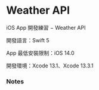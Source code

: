# Weather API

iOS App 開發練習 − Weather API

開發語言：Swift 5

App 最低安裝限制：iOS 14.0

開發環境：Xcode 13.1、Xcode 13.3.1

### Notes
